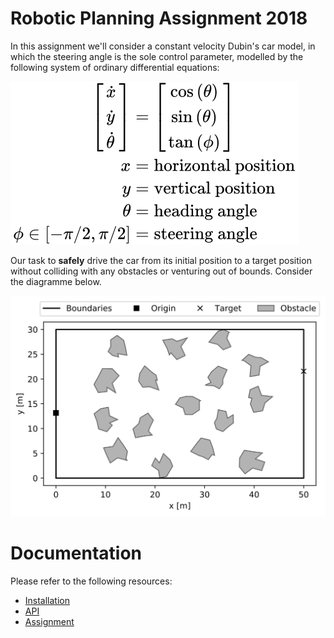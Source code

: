 # Robotic Planning Assignment 2018

In this assignment we'll consider a constant velocity Dubin's car model, in which the steering angle is the sole control parameter, modelled by the following system of ordinary differential equations:

![](doc/eom.svg)

Our task to **safely** drive the car from its initial position to a target position without colliding with any obstacles or venturing out of bounds. Consider the diagramme below.

![](doc/env.svg)

# Documentation

Please refer to the following resources:

- [Installation](doc/install.md)
- [API](doc/api.md)
- [Assignment](doc/assignment.md)
